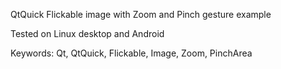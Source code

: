 QtQuick Flickable image with Zoom and Pinch gesture example

Tested on Linux desktop and Android

Keywords: Qt, QtQuick, Flickable, Image, Zoom, PinchArea
